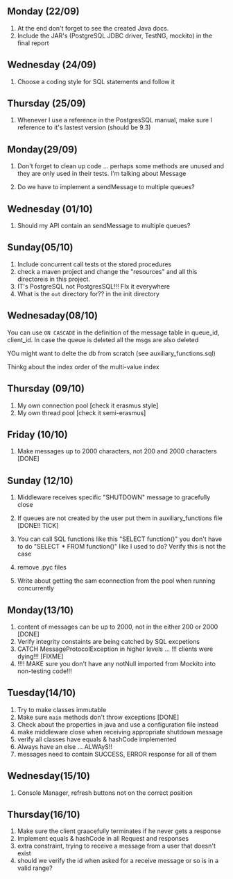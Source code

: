 
Monday (22/09)
--------------
1) At the end don't forget to see the created Java docs.
2) Include the JAR's (PostgreSQL JDBC driver, TestNG, mockito) in the final report
 
Wednesday (24/09)
-----------------
1) Choose a coding style for SQL statements and follow it

Thursday (25/09)
----------------
1) Whenever I use a reference in the PostgresSQL manual, make sure I reference to it's
lastest version (should be 9.3)

Monday(29/09)
-------------
1) Don't forget to clean up code ... perhaps some methods are unused and they are only
used in their tests. I'm talking about Message

2) Do we have to implement a sendMessage to multiple queues?


Wednesday (01/10)
------------------
1) Should my API contain an sendMessage to multiple queues?
 
 
Sunday(05/10)
-------------
 
1) Include concurrent call tests ot the stored procedures
2) check a maven project and change the "resources" and all this directoreis in this project.
3) IT's PostgreSQL not PostgresSQL!!! FIx it everywhere
4) What is the `out` directory for?? in the init directory

Wednesaday(08/10)
-----------------
You can use `ON CASCADE` in the definition of the message table in queue_id, client_id.
In case the queue is deleted all the msgs are also deleted

YOu might want to delte the db from scratch (see auxiliary_functions.sql)

Thinkg about the index order of the multi-value index

Thursday (09/10)
----------------

1) My own connection pool [check it erasmus style]
2) My own thread pool [check it semi-erasmus]

Friday (10/10)
--------------
1) Make messages up to 2000 characters, not 200 and 2000 characters [DONE]

Sunday (12/10)
--------------
1) Middleware receives specific "SHUTDOWN" message to gracefully close
2) If queues are not created by the user put them in auxiliary_functions file [DONE!! TICK]
 
 3) You can call SQL functions like this "SELECT function()" you don't 
 have to do "SELECT * FROM function()" like I used to do? Verify this is not the case
4) remove .pyc files 

5) Write about getting the sam econnection from the pool when running concurrently

Monday(13/10)
-------------
1) content of messages can be up to 2000, not in the either 200 or 2000 [DONE]
2) Verify integrity constaints are being catched by SQL excpetions
3) CATCH MessageProtocolException in higher levels ... !!! clients were dying!!! [FIXME]
4) !!!! MAKE sure you don't have any notNull imported from Mockito into non-testing code!!!

Tuesday(14/10)
--------------
1) Try to make classes immutable
2) Make sure `main` methods don't throw exceptions [DONE]
3) Check about the properties in java and use a configuration file instead
4) make middleware close when receiving appropriate shutdown message
5) verify all classes have equals & hashCode implemented
6) Always have an else ... ALWAyS!!
7) messages need to contain SUCCESS, ERROR response for all of them

Wednesday(15/10)
----------------
1) Console Manager, refresh buttons not on the correct position

Thursday(16/10)
---------------
1) Make sure the client graacefully terminates if he never gets a response
2) Implement equals & hashCode in all Request and responses
3) extra constraint, trying to receive a message from a user that doesn't exist
4) should we verify the id when asked for a receive message or so is in a valid range?